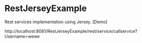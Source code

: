 # RestJerseyExample
Rest services implementation using Jersey. [Demo]

http://localhost:8081/RestJerseyExample/rest/service/callservice?Username=wewe
